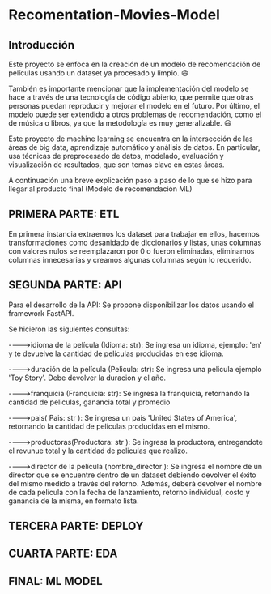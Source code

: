 # Recomentation-Movies-Model


## Introducción


Este proyecto se enfoca en la creación de un modelo de recomendación de películas usando un dataset ya procesado y limpio. 😄

También es importante mencionar que la implementación del modelo se hace a través de una tecnología de código abierto, que permite que otras personas puedan reproducir y mejorar el modelo en el futuro. Por último, el modelo puede ser extendido a otros problemas de recomendación, como el de música o libros, ya que la metodología es muy generalizable. 😃

Este proyecto de machine learning se encuentra en la intersección de las áreas de big data, aprendizaje automático y análisis de datos. En particular, usa técnicas de preprocesado de datos, modelado, evaluación y visualización de resultados, que son temas clave en estas áreas.


A continuación una breve explicación paso a paso de lo que se hizo para llegar al producto final (Modelo de recomendación ML)


## PRIMERA PARTE: ETL


En primera instancia extraemos los dataset para trabajar en ellos, hacemos transformaciones como desanidado de diccionarios y listas, unas columnas con valores nulos se reemplazaron por 0 o fueron eliminadas, eliminamos columnas innecesarias y creamos algunas columnas según lo requerido.



## SEGUNDA PARTE: API

Para el desarrollo de la API: Se propone disponibilizar los datos usando el framework FastAPI. 

Se hicieron las siguientes consultas:

---->idioma de la película (Idioma: str): Se ingresa un idioma, ejemplo: 'en' y te devuelve la cantidad de películas producidas en ese idioma.


---->duración de la película (Pelicula: str): Se ingresa una pelicula ejemplo 'Toy Story'. Debe devolver la duracion y el año.


---->franquicia (Franquicia: str): Se ingresa la franquicia, retornando la cantidad de peliculas, ganancia total y promedio


---->pais( Pais: str ): Se ingresa un país 'United States of America', retornando la cantidad de peliculas producidas en el mismo.


---->productoras(Productora: str ): Se ingresa la productora, entregandote el revunue total y la cantidad de peliculas que realizo.


---->director de la película (nombre_director ): Se ingresa el nombre de un director que se encuentre dentro de un dataset debiendo devolver el éxito del mismo medido a través del retorno. Además, deberá devolver el nombre de cada película con la fecha de lanzamiento, retorno individual, costo y ganancia de la misma, en formato lista.


## TERCERA PARTE: DEPLOY



## CUARTA PARTE: EDA



## FINAL: ML MODEL
